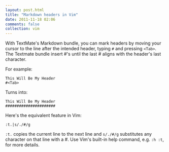 ```yaml
---
layout: post.html
title: "Markdown headers in Vim"
date: 2011-11-18 02:06
comments: false
collection: vim
---
```


With TextMate's Markdown bundle, you can mark headers by moving your cursor to the line
after the intended header, typing `#` and pressing `<Tab>`. The Textmate bundle insert #'s until the
last # aligns with the header's last character.

For example:

```
This Will Be My Header
#<Tab>
```

Turns into:

```
This Will Be My Header
######################
```

Here's the equivalent feature in Vim:

```
:t.|s/./#/g
```

`:t.` copies the current line to the next line and `s/./#/g` substitutes any character on that line with a #. Use Vim's built-in help command, e.g. `:h :t`, for more details.
